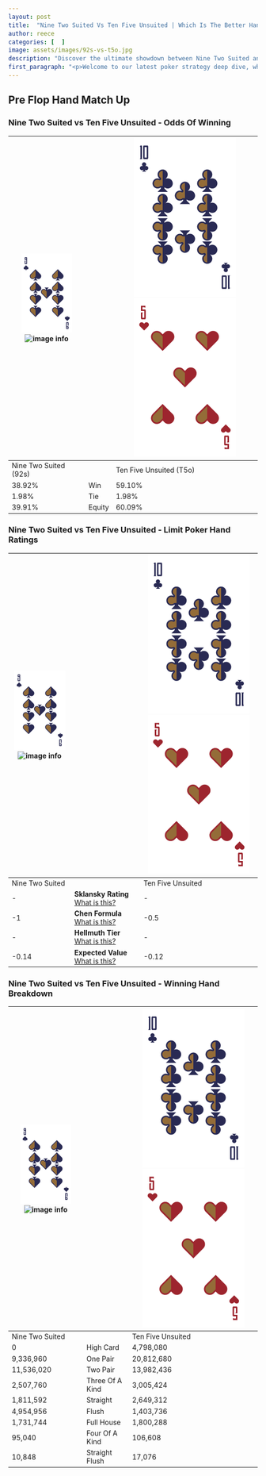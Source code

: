 ```yaml
---
layout: post
title:  "Nine Two Suited Vs Ten Five Unsuited | Which Is The Better Hand In Poker? A Complete Guide"
author: reece
categories: [  ]
image: assets/images/92s-vs-t5o.jpg
description: "Discover the ultimate showdown between Nine Two Suited and Ten Five Unsuited in poker! Uncover the odds, strategies, and scenarios where one hand triumphs over the other. Get ready to up your poker game with this thrilling analysis."
first_paragraph: "<p>Welcome to our latest poker strategy deep dive, where we're pitting two distinct hands against each other in a high-stakes showdown: Nine Two Suited vs Ten Five Unsuited.</p><p>In the dynamic world of poker, every decision counts, and knowing which hand holds the upper hand is key to your success at the table.</p><p>In this article, we'll dissect these two hands, explore the scenarios where one dominates the other, and equip you with the knowledge to make strategic choices that can tip the odds in your favor.</p><p>Get ready to unravel the intriguing dynamics of these poker hands and elevate your game to new heights.</p>"
---
```




[comment]: # (sp0)

## Pre Flop Hand Match Up

<div class="table hand-ratings" markdown="1"> 



### Nine Two Suited vs Ten Five Unsuited - Odds Of Winning


    
| ![image info](assets/images/hand1/9.png) ![image info](assets/images/hand1/2s.png) |  | ![image info](assets/images/hand2/T.png) ![image info](assets/images/hand2/5o.png) |
| -------- | -------- | -------- |
| Nine Two Suited (92s) |  | Ten Five Unsuited (T5o) |
| 38.92% | Win | 59.10% |
| 1.98% | Tie | 1.98% |
| 39.91% | Equity | 60.09% |




[comment]: # (sp1)



### Nine Two Suited vs Ten Five Unsuited - Limit Poker Hand Ratings


    
| ![image info](assets/images/hand1/9.png) ![image info](assets/images/hand1/2s.png) |  | ![image info](assets/images/hand2/T.png) ![image info](assets/images/hand2/5o.png) |
| -------- | -------- | -------- |
| Nine Two Suited |  | Ten Five Unsuited |
| - | **Sklansky Rating** [What is this?](/sklansky-rating-explained) | - |
| -1 | **Chen Formula** [What is this?](/chen-formula-explained) | -0.5 |
| - | **Hellmuth Tier** [What is this?](/Hellmuth-tier-explained) | - |
| -0.14 | **Expected Value** [What is this?](/expected-value-explained) | -0.12 |




[comment]: # (sp2)



### Nine Two Suited vs Ten Five Unsuited - Winning Hand Breakdown


    
| ![image info](assets/images/hand1/9.png) ![image info](assets/images/hand1/2s.png) |  | ![image info](assets/images/hand2/T.png) ![image info](assets/images/hand2/5o.png) |
| -------- | -------- | -------- |
| Nine Two Suited |  | Ten Five Unsuited |
| 0 | High Card | 4,798,080 |
| 9,336,960 | One Pair | 20,812,680 |
| 11,536,020 | Two Pair | 13,982,436 |
| 2,507,760 | Three Of A Kind | 3,005,424 |
| 1,811,592 | Straight | 2,649,312 |
| 4,954,956 | Flush | 1,403,736 |
| 1,731,744 | Full House | 1,800,288 |
| 95,040 | Four Of A Kind | 106,608 |
| 10,848 | Straight Flush | 17,076 |




[comment]: # (sp3)



</div>

[comment]: # (sp4)



[comment]: # (sp5)

